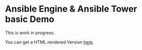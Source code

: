 # Ansible Engine & Ansible Tower basic Demo

This is work in progress.

You can get a HTML rendered Version [here](https://adoc.redhat.partners/lab/build-github.php?guid=REPL&file=oscp-workshop.adoc&dir=/Tuxos/RHPET-OSCP-Workshop/master/).
